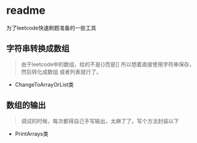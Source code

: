 # readme

为了leetcode快速刷题准备的一些工具

## 字符串转换成数组
> 由于leetcode中的数组，给的不是{}而是[]
所以想着直接使用字符串保存，然后转化成数组
或者列表就行了。

- ChangeToArrayOrList类

## 数组的输出

> 调试的时候，每次都得自己手写输出，太麻了了。写个方法封装以下

- PrintArrays类